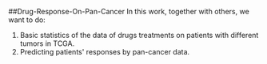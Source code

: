 ##Drug-Response-On-Pan-Cancer
In this work, together with others, we want to do:  
1. Basic statistics of the data of drugs treatments on patients with different tumors in TCGA.  
2. Predicting patients' responses by pan-cancer data. 
